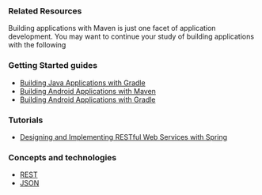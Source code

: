 ### Related Resources

Building applications with Maven is just one facet of application development. You may want to continue your study of building applications with the following

### Getting Started guides

* [Building Java Applications with Gradle][gs-gradle]
* [Building Android Applications with Maven][gs-maven-android]
* [Building Android Applications with Gradle][gs-gradle-android]

[gs-gradle]: /guides/gs/gradle/
[gs-maven-android]: /guides/gs/maven-android/
[gs-gradle-android]: /guides/gs/gradle-android/

### Tutorials

* [Designing and Implementing RESTful Web Services with Spring][tut-rest]

[tut-rest]: /guides/tutorials/rest

### Concepts and technologies

* [REST][u-rest]
* [JSON][u-json]

[u-rest]: /understanding/REST
[u-json]: /understanding/JSON
